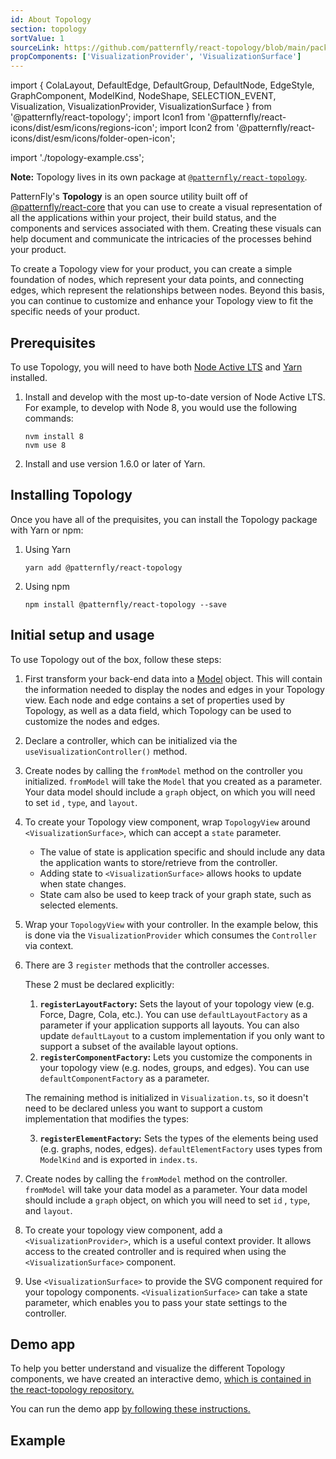 ```yaml
---
id: About Topology
section: topology
sortValue: 1
sourceLink: https://github.com/patternfly/react-topology/blob/main/packages/module/patternfly-docs/content/examples/TopologyGettingStartedDemo.tsx
propComponents: ['VisualizationProvider', 'VisualizationSurface']
---
```


import {
  ColaLayout,
  DefaultEdge,
  DefaultGroup,
  DefaultNode,
  EdgeStyle,
  GraphComponent,
  ModelKind,
  NodeShape,
  SELECTION_EVENT,
  Visualization,
  VisualizationProvider,
  VisualizationSurface
} from '@patternfly/react-topology';
import Icon1 from '@patternfly/react-icons/dist/esm/icons/regions-icon';
import Icon2 from '@patternfly/react-icons/dist/esm/icons/folder-open-icon';

import './topology-example.css';

**Note:** Topology lives in its own package at [`@patternfly/react-topology`](https://www.npmjs.com/package/@patternfly/react-topology).

PatternFly's **Topology** is an open source utility built off of [@patternfly/react-core](https://www.npmjs.com/package/@patternfly/react-core) that you can use to create a visual representation of all the applications within your project, their build status, and the components and services associated with them. Creating these visuals can help document and communicate the intricacies of the processes behind your product.

To create a Topology view for your product, you can create a simple foundation of nodes, which represent your data points, and connecting edges, which represent the relationships between nodes. Beyond this basis, you can continue to customize and enhance your Topology view to fit the specific needs of your product.

## Prerequisites

To use Topology, you will need to have both [Node Active LTS](https://github.com/nodejs/Release#release-schedule) and [Yarn](https://yarnpkg.com/) installed.

1. Install and develop with the most up-to-date version of Node Active LTS. For example, to develop with Node 8, you would use the following commands:
    ```
    nvm install 8
    nvm use 8
    ```
1. Install and use version 1.6.0 or later of Yarn.

## Installing Topology

Once you have all of the prequisites, you can install the Topology package with Yarn or npm:

1. Using Yarn
    ```
    yarn add @patternfly/react-topology
    ```
1. Using npm
    ```
    npm install @patternfly/react-topology --save
    ```

## Initial setup and usage

To use Topology out of the box, follow these steps: 

1. First transform your back-end data into a [Model](https://github.com/patternfly/react-topology/blob/main/packages/module/src/types.ts) object. This will contain the information needed to display the nodes and edges in your Topology view. Each node and edge contains a set of properties used by Topology, as well as a data field, which Topology can be used to customize the nodes and edges.

1. Declare a controller, which can be initialized via the `useVisualizationController()` method.

1. Create nodes by calling the `fromModel` method on the controller you initialized. `fromModel` will take the `Model` that you created as a parameter. Your data model should include a `graph` object, on which you will need to set `id` , `type`, and `layout`.

1. To create your Topology view component, wrap `TopologyView` around `<VisualizationSurface>`, which can accept a `state` parameter. 
    - The value of state is application specific and should include any data the application wants to store/retrieve from the controller. 
    - Adding state to  `<VisualizationSurface>` allows hooks to update when state changes. 
    - State cam also be used to keep track of your graph state, such as selected elements.

1. Wrap your `TopologyView` with your controller. In the example below, this is done via the `VisualizationProvider` which consumes the `Controller` via context.

1. There are 3 `register` methods that the controller accesses.

    These 2 must be declared explicitly:

    1. **`registerLayoutFactory`:** Sets the layout of your topology view (e.g. Force, Dagre, Cola, etc.). You can use `defaultLayoutFactory` as a parameter if your application supports all layouts. You can also update `defaultLayout` to a custom implementation if you only want to support a subset of the available layout options.
    1. **`registerComponentFactory`:** Lets you customize the components in your topology view (e.g. nodes, groups, and edges). You can use `defaultComponentFactory` as a parameter.
    
    The remaining method is initialized in `Visualization.ts`, so it doesn't need to be declared unless you want to support a custom implementation that modifies the types:

    3. **`registerElementFactory`:** Sets the types of the elements being used (e.g. graphs, nodes, edges). `defaultElementFactory` uses types from `ModelKind` and is exported in `index.ts`.

1. Create nodes by calling the `fromModel` method on the controller. `fromModel` will take your data model as a parameter. Your data model should include a `graph` object, on which you will need to set `id` , `type`, and `layout`.

1. To create your topology view component, add a `<VisualizationProvider>`, which is a useful context provider. It allows access to the created controller and is required when using the `<VisualizationSurface>` component.

1. Use `<VisualizationSurface>` to provide the SVG component required for your topology components. `<VisualizationSurface>` can take a state parameter, which enables you to pass your state settings to the controller.

## Demo app

To help you better understand and visualize the different Topology components, we have created an interactive demo, [which is contained in the react-topology repository.](https://github.com/patternfly/react-topology/tree/main/packages/demo-app-ts)

You can run the demo app [by following these instructions.](https://github.com/patternfly/react-topology?tab=readme-ov-file#demo-app)

## Example

```ts file='./TopologyGettingStartedDemo.tsx'
```
